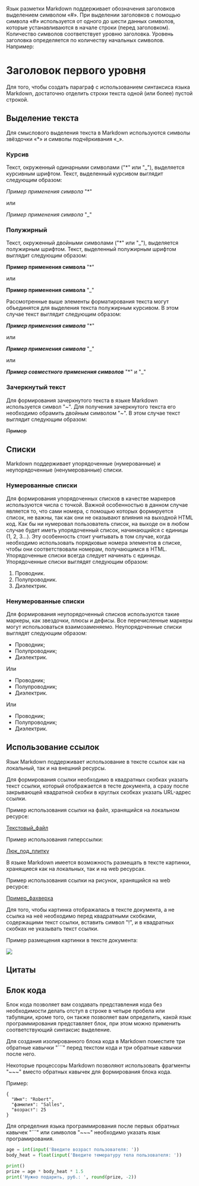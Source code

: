 Язык разметки Markdown поддерживает обозначения заголовков выделением символом «#». 
При выделении заголовков с помощью символа «#» используется
 от одного до шести данных символов, которые устанавливаются
 в начале строки (перед заголовком). Количество символов соответствует
 уровню заголовка. Уровень заголовка определяется по количеству 
 начальных символов. Например:
 # Заголовок первого уровня

 Для того, чтобы создать параграф с использованием синтаксиса
 языка Markdown, достаточно отделить строки текста одной (или более)
 пустой строкой.

 ## Выделение текста

 Для смыслового выделения текста в Markdown используются символы звёздочки «*»
  и символы подчёркивания «_».
 
 ### Курсив

Текст, окруженный одинарными символами ("*" или "_"), выделяется курсивным шрифтом.
Текст, выделенный курсивом выглядит следующим образом:

*Пример применения символа* "*"

или

_Пример применения символа_ "_"

 ### Полужирный

Текст, окруженный двойными символами ("*" или "_"), выделяется 
полужирным шрифтом.
Текст, выделенный полужирным шрифтом выглядит следующим образом:

**Пример применения символа** "*"

или

__Пример применения символа__ "_"

Рассмотренные выше элементы форматирования текста могут объединятся для выделения 
текста полужирным курсивом. В этом случае текст выглядит следующим
образом:

***Пример применения символа*** "*"

или

___Пример применения символа___ "_"

или

**_Пример совместного применения символов_** "*" и "_"


 ### Зачеркнутый текст

Для формирования зачеркнутого текста в языке Markdown используется
символ "~". Для получения зачеркнутого текста его необходимо
обрамить двойным символом "~". В этом случае текст выглядит следующим
образом:

~~Пример~~

 ## Списки

Markdown поддерживает упорядоченные (нумерованные) и неупорядоченные (ненумерованные) списки. 

 ### Нумерованные списки

Для формирования упорядоченных списков в качестве маркеров
используются числа с точкой. Важной особенностью в данном
случае является то, что сами номера, с помощью которых 
формируется список, не важны, так как они не оказывают 
влияния на выходной HTML код. Как бы ни нумеровал пользователь 
список, на выходе он в любом случае будет иметь упорядоченный 
список, начинающийся с единицы (1, 2, 3…). Эту особенность 
стоит учитывать в том случае, когда необходимо использовать 
порядковые номера элементов в списке, чтобы они соответствовали
 номерам, получающимся в HTML. Упорядоченные списки всегда 
 следует начинать с единицы. 
 Упорядоченные списки выглядят следующим образом:

1. Проводник.
2. Полупроводник.
3. Диэлектрик.

 ### Ненумерованные списки

Для формирования неупорядоченный списков используются 
такие маркеры, как звездочки, плюсы и дефисы. 
Все перечисленные маркеры могут использоваться взаимозаменяемо. 
Неупорядоченные списки выглядят следующим образом:

* Проводник;  
* Полупроводник;
* Диэлектрик.

Или

- Проводник;
- Полупроводник;
- Диэлектрик.

Или


+ Проводник;
+ Полупроводник;
+ Диэлектрик.

 ## Использование ссылок

Язык Markdown поддерживает использование в тексте ссылок как 
на локальный, так и на внешний ресурсы.

Для формирования ссылки необходимо в квадратных скобках
указать текст ссылки, который отображается в тесте документа, а сразу после закрывающей квадратной
скобки в круглых скобках указать URL-адрес ссылки.

Пример использования ссылки на файл, хранящийся на локальном ресурсе:

[Текстовый_файл](1.txt)

Пример использования гиперссылки:

[Люк_под_плитку](https://www.xammer-luki.ru/cat/lyuki-pod-plitku/stil/)

В языке Markdown имеется возможность размещать в тексте
картинки, хранящиеся как на локальных, так и на web ресурсах.

Пример использования ссылки на рисунок, хранящийся на web ресурсе:

[Пример_фахверха](http://design3f.com/wp-content/uploads/2017/03/full_164.1.jpg)

Для того, чтобы картинка отображалась в тексте документа, а не ссылка на неё
необходимо перед квадратными скобками, содержащими текст ссылки, вставить символ "!", и в 
квадратных скобках не указывать текст ссылки.

Пример размещения картинки в тексте документа:

![](http://design3f.com/wp-content/uploads/2017/03/full_164.1.jpg)

## Цитаты

## Блок кода
Блок кода позволяет вам создавать представления кода 
без необходимости делать отступ в строке в четыре пробела или табуляции, 
кроме того, он также позволяет вам определить,
какой язык программирования представляет блок, при этом можно 
применить соответствующий синтаксис выделение.

Для создания изолированного блока кода в Markdown поместите три 
обратные кавычки "```" перед текстом кода и три обратные кавычки после него.

Некоторые процессоры Markdown позволяют использовать фрагменты "~~~"
вместо обратных кавычек для формирования блока кода.

Пример:
```
{
  "Имя": "Robert",
  "фамилия": "Salles",
  "возраст": 25
}
```
Для определния языка программирования после первых обратных
кавычек "```" или символов "~~~" необходимо указать язык програмирования.

~~~python
age = int(input('Введите возраст пользователя: '))
body_heat = float(input('Введите темературу тела пользователя: '))

print()
prize = age * body_heat * 1.5
print('Нужно подарить, руб.: ', round(prize, -2))

~~~

